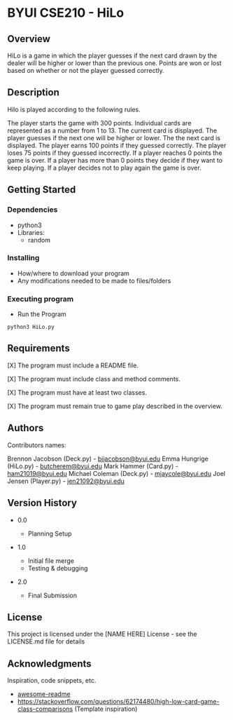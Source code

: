 # BYUI CSE210 - HiLo

## Overview

HiLo is a game in which the player guesses if the next card drawn by the dealer will be higher or lower than the previous one. Points are won or lost based on whether or not the player guessed correctly.

## Description

Hilo is played according to the following rules.

The player starts the game with 300 points.
Individual cards are represented as a number from 1 to 13.
The current card is displayed.
The player guesses if the next one will be higher or lower.
The the next card is displayed.
The player earns 100 points if they guessed correctly.
The player loses 75 points if they guessed incorrectly.
If a player reaches 0 points the game is over.
If a player has more than 0 points they decide if they want to keep playing.
If a player decides not to play again the game is over.

## Getting Started

### Dependencies

- python3
- Libraries:
  - random

### Installing

- How/where to download your program
- Any modifications needed to be made to files/folders

### Executing program

- Run the Program

```
python3 HiLo.py
```

## Requirements

[X] The program must include a README file.

[X] The program must include class and method comments.

[X] The program must have at least two classes.

[X] The program must remain true to game play described in the overview.

## Authors

Contributors names:

Brennon Jacobson (Deck.py) - bjjacobson@byui.edu
Emma Hungrige (HiLo.py) - butcherem@byui.edu
Mark Hammer (Card.py) - ham21019@byui.edu
Michael Coleman (Deck.py) - mjaycole@byui.edu
Joel Jensen (Player.py) - jen21092@byui.edu

## Version History

- 0.0

  - Planning Setup

- 1.0

  - Initial file merge
  - Testing & debugging

- 2.0
  - Final Submission

## License

This project is licensed under the [NAME HERE] License - see the LICENSE.md file for details

## Acknowledgments

Inspiration, code snippets, etc.

- [awesome-readme](https://github.com/matiassingers/awesome-readme)
- https://stackoverflow.com/questions/62174480/high-low-card-game-class-comparisons (Template inspiration)
